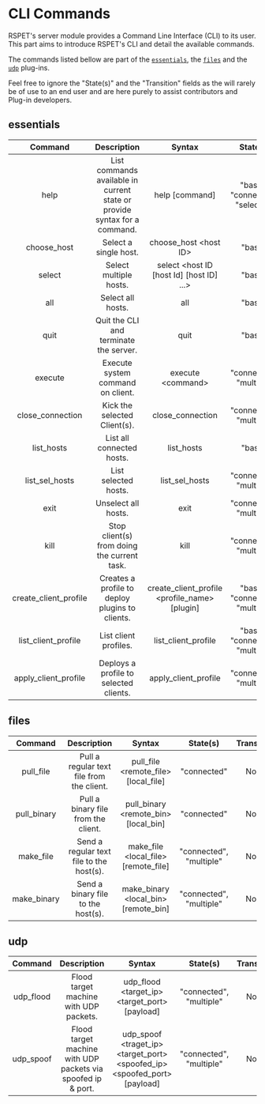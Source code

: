 # CLI Commands

RSPET's server module provides a Command Line Interface (CLI) to its user. This
part aims to introduce RSPET's CLI and detail the available commands.

The commands listed bellow are part of the [`essentials`](#essentials), the
[`files`](#files) and the [`udp`](#udp) plug-ins.

Feel free to ignore the "State(s)" and the "Transition" fields as the will rarely
be of use to an end user and are here purely to assist contributors and Plug-in
developers.

## essentials

|Command       |Description   |Syntax        |State(s)      |Transition    |
|:------------:|:------------:|:------------:|:------------:|:------------:|
| help | List commands available in current state or provide syntax for a command.| help [command] | "basic", "connected", "selected" | None |
| choose_host | Select a single host. | choose_host <host ID\> | "basic" | "connected" |
| select | Select multiple hosts. | select <host ID [host Id] [host ID] ...\> | "basic" | "multiple" |
| all | Select all hosts. | all | "basic" | "all" |
| quit | Quit the CLI and terminate the server. | quit | "basic" | None |
| execute | Execute system command on client. | execute <command\> | "connected", "multiple" | None |
| close_connection | Kick the selected Client(s). | close_connection | "connected", "multiple" | "basic" |
| list_hosts | List all connected hosts. | list_hosts | "basic" | None |
| list_sel_hosts | List selected hosts. | list_sel_hosts | "connected", "multiple" | None |
| exit | Unselect all hosts. | exit | "connected", "multiple" | "basic" |
| kill | Stop client(s) from doing the current task. | kill | "connected", "multiple" | None |
| create_client_profile | Creates a profile to deploy plugins to clients. | create_client_profile <profile_name> <plugin> [plugin] | "basic", "connected", "multiple" | None |
| list_client_profile | List client profiles. | list_client_profile | "basic", "connected", "multiple" | None |
| apply_client_profile | Deploys a profile to selected clients. | apply_client_profile | "connected", "multiple" | None |

## files

|Command       |Description   |Syntax        |State(s)      |Transition    |
|:------------:|:------------:|:------------:|:------------:|:------------:|
| pull_file | Pull a regular text file from the client. | pull_file <remote_file\> [local_file] | "connected" | None |
| pull_binary | Pull a binary file from the client. | pull_binary <remote_bin\> [local_bin] | "connected" | None |
| make_file | Send a regular text file to the host(s). | make_file <local_file\> [remote_file] | "connected", "multiple" | None |
| make_binary | Send a binary file to the host(s). | make_binary <local_bin\> [remote_bin] | "connected", "multiple" | None |

## udp

|Command       |Description   |Syntax        |State(s)      |Transition    |
|:------------:|:------------:|:------------:|:------------:|:------------:|
| udp_flood | Flood target machine with UDP packets. | udp_flood <target_ip\> <target_port\> [payload] | "connected", "multiple" | None |
| udp_spoof | Flood target machine with UDP packets via spoofed ip & port. | udp_spoof <traget_ip\> <target_port\> <spoofed_ip\> <spoofed_port\> [payload] | "connected", "multiple" | None |
